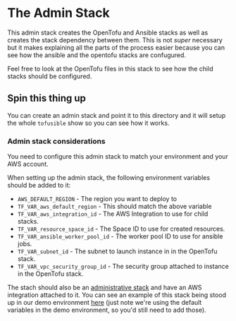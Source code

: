 # The Admin Stack

This admin stack creates the OpenTofu and Ansible stacks as well as creates the stack dependency between them.
This is not _super_ necessary but it makes explaining all the parts of the process easier because you can see how the ansible and the opentofu stacks are confugured.

Feel free to look at the OpenTofu files in this stack to see how the child stacks should be configured.

## Spin this thing up

You can create an admin stack and point it to this directory and it will setup the whole `tofusible` show so you can see how it works.

### Admin stack considerations

You need to configure this admin stack to match your environment and your AWS account.

When setting up the admin stack, the following environment variables should be added to it:

- `AWS_DEFAULT_REGION` - The region you want to deploy to
- `TF_VAR_aws_default_region` - This should match the above variable
- `TF_VAR_aws_integration_id` - The AWS Integration to use for child stacks.
- `TF_VAR_resource_space_id` - The Space ID to use for created resources.
- `TF_VAR_ansible_worker_pool_id` - The worker pool ID to use for ansible jobs.
- `TF_VAR_subnet_id` - The subnet to launch instance in in the OpenTofu stack.
- `TF_VAR_vpc_security_group_id` - The security group attached to instance in the OpenTofu stack.

The stach should also be an [administrative stack](https://docs.spacelift.io/concepts/stack/stack-settings#administrative) and have an AWS integration attached to it.
You can see an example of this stack being stood up in our demo environment [here](https://github.com/spacelift-solutions/demo/blob/main/admin/stacks_opentofu_spacelift.tf#L1) (just note we're using the default variables in the demo environment, so you'd still need to add those).